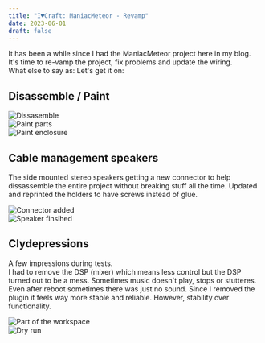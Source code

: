 ```yaml
---
title: "I♥Craft: ManiacMeteor - Revamp"
date: 2023-06-01
draft: false
---
```


It has been a while since I had the ManiacMeteor project here in my blog.\
It's time to re-vamp the project, fix problems and update the wiring.\
What else to say as: Let's get it on:


## Disassemble / Paint


![Dissasemble](/assets/pix/ManiacMeteor__08_parts.JPG)\
![Paint parts](/assets/pix/ManiacMeteor__02_paint.JPG)\
![Paint enclosure](/assets/pix/ManiacMeteor__01_paint.JPG)

## Cable management speakers

The side mounted stereo speakers getting a new connector to help dissassemble the entire project without breaking stuff all the time. Updated and reprinted the holders to have screws instead of glue.

![Connector added](/assets/pix/ManiacMeteor__04_connector.JPG)\
![Speaker finsihed](/assets/pix/ManiacMeteor__05_connector.JPG)

## Clydepressions

A few impressions during tests.\
I had to remove the DSP (mixer) which means less control but the DSP turned out to be a mess. Sometimes music doesn't play, stops or stutteres. Even after reboot sometimes there was just no sound. Since I removed the plugin it feels way more stable and reliable. However, stability over functionality. 

![Part of the workspace](/assets/pix/ManiacMeteor__03_workspace.JPG)\
![Dry run](/assets/pix/ManiacMeteor__06_test.JPG)